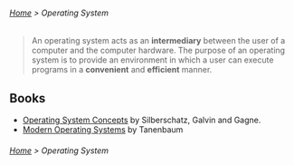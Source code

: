 ###### [Home](../../../README.md) > Operating System

> An operating system acts as an **intermediary** between the user of a
  computer and the computer hardware. The purpose of an operating
  system is to provide an environment in which a user can execute
  programs in a **convenient** and **efficient** manner.

## Books
   * [Operating System Concepts](http://iips.icci.edu.iq/images/exam/Abraham-Silberschatz-Operating-System-Concepts---9th2012.12.pdf) by Silberschatz, Galvin and Gagne.
   * [Modern Operating Systems](https://github.com/Magikis/University/blob/master/2016-2017/Winter/SYstemy_Operacyjne/Podreczniki/0133592480.pdf%20-%20Modern%20Operating%20Systems%20(4th%20edition).pdf) by Tanenbaum

     
###### [Home](../../../README.md) > Operating System
